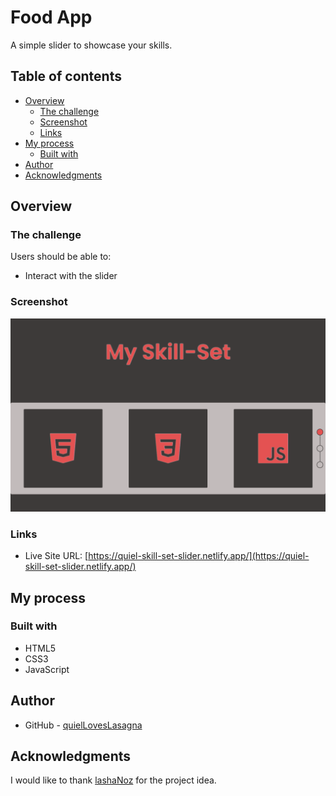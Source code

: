 # Food App

A simple slider to showcase your skills.

## Table of contents

- [Overview](#overview)
  - [The challenge](#the-challenge)
  - [Screenshot](#screenshot)
  - [Links](#links)
- [My process](#my-process)
  - [Built with](#built-with)
- [Author](#author)
- [Acknowledgments](#acknowledgments)

## Overview

### The challenge

Users should be able to:

- Interact with the slider

### Screenshot

![Project Overview](./assets/preview.png)

### Links

- Live Site URL: [https://quiel-skill-set-slider.netlify.app/](https://quiel-skill-set-slider.netlify.app/)

## My process

### Built with

- HTML5
- CSS3
- JavaScript

## Author

- GitHub - [quielLovesLasagna](https://github.com/quielLovesLasagna)

## Acknowledgments

I would like to thank [lashaNoz](https://github.com/lashaNoz) for the project idea.
